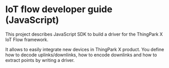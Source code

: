 # IoT flow developer guide (JavaScript)

This project describes JavaScript SDK to build a driver for the ThingPark X IoT Flow framework.

It allows to easily integrate new devices in ThingPark X product. You define
how to decode uplinks/downlinks, how to encode downlinks and how to extract points by writing a driver.


